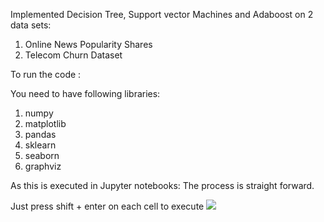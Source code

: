 
Implemented Decision Tree, Support vector Machines and Adaboost on 2 data sets:
1) Online News Popularity Shares
2) Telecom Churn Dataset

To run the code :

You need to have following libraries:

1) numpy
2) matplotlib
3) pandas
4) sklearn
5) seaborn
6) graphviz


As this is executed in Jupyter notebooks:
The process is straight forward.

Just press shift + enter on each cell to execute
![](https://github.com/animeshKansal/MachineLearningWithPython/blob/master/SVM_Decision%20Tree_Boosting/Comparison.png)

